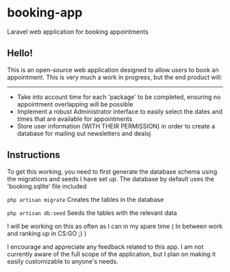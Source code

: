 # booking-app

Laravel web application for booking appointments

## Hello!
This is an open-source web application designed to allow users to book an appointment. This is very much a work in progress, but the end product will:
***
 - Take into account time for each 'package' to be completed, ensuring no appointment overlapping will be possible
 - Implement a robust Administrator interface to easily select the dates and times that are available for appointments
 - Store user information (WITH THEIR PERMISSION) in order to create a database for mailing out newsletters and dealsj


## Instructions
To get this working, you need to first generate the database schema using the migrations and seeds I have set up. The database by default uses the 'booking.sqlite' file included

```php artisan migrate``` Creates the tables in the database

```php artisan db:seed``` Seeds the tables with the relevant data


I will be working on this as often as I can in my spare time ( In between work and ranking up in CS:GO ;) )


I encourage and appreciate any feedback related to this app. I am not currently aware of the full scope of the application, but I plan on making it easily customizable to anyone's needs.
